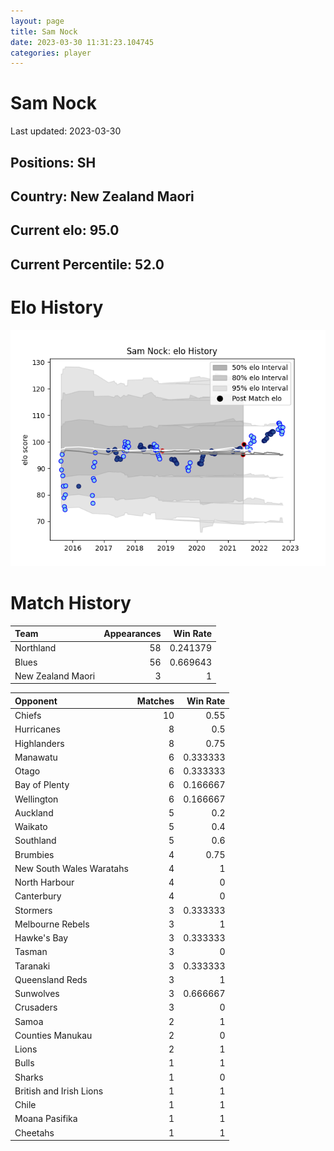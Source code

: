 ```yaml
---  
layout: page  
title: Sam Nock  
date: 2023-03-30 11:31:23.104745  
categories: player  
---
```

# Sam Nock


Last updated: 2023-03-30
## Positions: SH

## Country: New Zealand Maori

## Current elo: 95.0

## Current Percentile: 52.0

# Elo History


![elo history](history_SamNock.png)
# Match History


| Team              |   Appearances |   Win Rate |
|:------------------|--------------:|-----------:|
| Northland         |            58 |   0.241379 |
| Blues             |            56 |   0.669643 |
| New Zealand Maori |             3 |   1        |

| Opponent                 |   Matches |   Win Rate |
|:-------------------------|----------:|-----------:|
| Chiefs                   |        10 |   0.55     |
| Hurricanes               |         8 |   0.5      |
| Highlanders              |         8 |   0.75     |
| Manawatu                 |         6 |   0.333333 |
| Otago                    |         6 |   0.333333 |
| Bay of Plenty            |         6 |   0.166667 |
| Wellington               |         6 |   0.166667 |
| Auckland                 |         5 |   0.2      |
| Waikato                  |         5 |   0.4      |
| Southland                |         5 |   0.6      |
| Brumbies                 |         4 |   0.75     |
| New South Wales Waratahs |         4 |   1        |
| North Harbour            |         4 |   0        |
| Canterbury               |         4 |   0        |
| Stormers                 |         3 |   0.333333 |
| Melbourne Rebels         |         3 |   1        |
| Hawke's Bay              |         3 |   0.333333 |
| Tasman                   |         3 |   0        |
| Taranaki                 |         3 |   0.333333 |
| Queensland Reds          |         3 |   1        |
| Sunwolves                |         3 |   0.666667 |
| Crusaders                |         3 |   0        |
| Samoa                    |         2 |   1        |
| Counties Manukau         |         2 |   0        |
| Lions                    |         2 |   1        |
| Bulls                    |         1 |   1        |
| Sharks                   |         1 |   0        |
| British and Irish Lions  |         1 |   1        |
| Chile                    |         1 |   1        |
| Moana Pasifika           |         1 |   1        |
| Cheetahs                 |         1 |   1        |